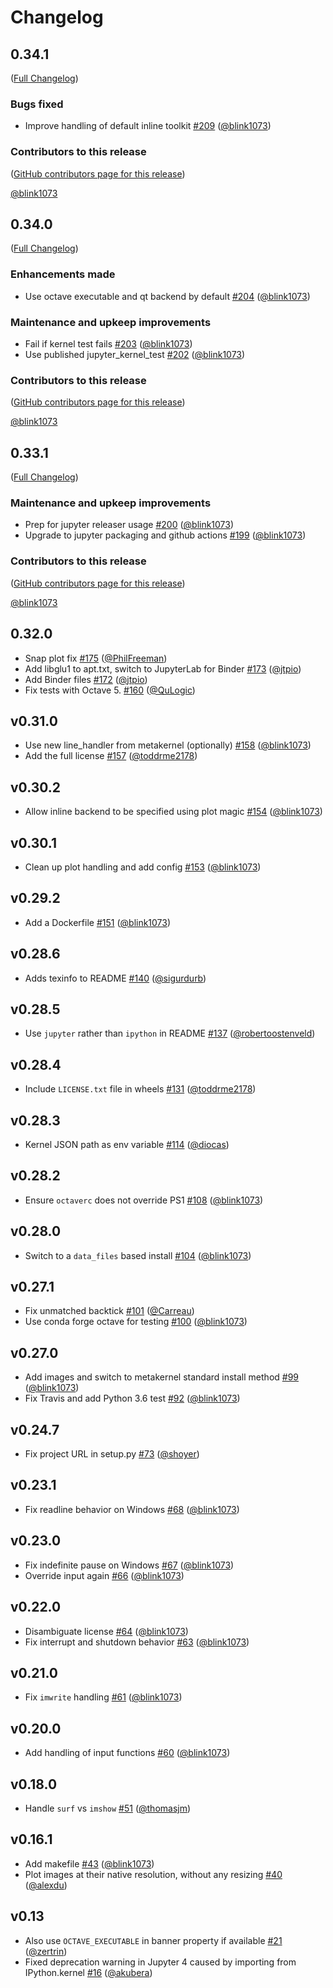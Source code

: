 # Changelog

<!-- <START NEW CHANGELOG ENTRY> -->

## 0.34.1

([Full Changelog](https://github.com/Calysto/octave_kernel/compare/v0.34.0...d6b0a4a0beae56e5b85e6640cf29fb2a504fc1d5))

### Bugs fixed

- Improve handling of default inline toolkit [#209](https://github.com/Calysto/octave_kernel/pull/209) ([@blink1073](https://github.com/blink1073))

### Contributors to this release

([GitHub contributors page for this release](https://github.com/Calysto/octave_kernel/graphs/contributors?from=2022-01-04&to=2022-02-07&type=c))

[@blink1073](https://github.com/search?q=repo%3ACalysto%2Foctave_kernel+involves%3Ablink1073+updated%3A2022-01-04..2022-02-07&type=Issues)

<!-- <END NEW CHANGELOG ENTRY> -->

## 0.34.0

([Full Changelog](https://github.com/Calysto/octave_kernel/compare/v0.33.1...0ae34050c2e6a2cbf45b9cdb1a69762fece9e081))

### Enhancements made

- Use octave executable and qt backend by default [#204](https://github.com/Calysto/octave_kernel/pull/204) ([@blink1073](https://github.com/blink1073))

### Maintenance and upkeep improvements

- Fail if kernel test fails [#203](https://github.com/Calysto/octave_kernel/pull/203) ([@blink1073](https://github.com/blink1073))
- Use published jupyter_kernel_test [#202](https://github.com/Calysto/octave_kernel/pull/202) ([@blink1073](https://github.com/blink1073))

### Contributors to this release

([GitHub contributors page for this release](https://github.com/Calysto/octave_kernel/graphs/contributors?from=2021-11-27&to=2022-01-04&type=c))

[@blink1073](https://github.com/search?q=repo%3ACalysto%2Foctave_kernel+involves%3Ablink1073+updated%3A2021-11-27..2022-01-04&type=Issues)

## 0.33.1

([Full Changelog](https://github.com/Calysto/octave_kernel/compare/0.32.0...94f977d10ee6e1e278a2b2d79239f953a3274b7b))

### Maintenance and upkeep improvements

- Prep for jupyter releaser usage [#200](https://github.com/Calysto/octave_kernel/pull/200) ([@blink1073](https://github.com/blink1073))
- Upgrade to jupyter packaging and github actions [#199](https://github.com/Calysto/octave_kernel/pull/199) ([@blink1073](https://github.com/blink1073))

### Contributors to this release

([GitHub contributors page for this release](https://github.com/Calysto/octave_kernel/graphs/contributors?from=2020-05-23&to=2021-11-27&type=c))

[@blink1073](https://github.com/search?q=repo%3ACalysto%2Foctave_kernel+involves%3Ablink1073+updated%3A2020-05-23..2021-11-27&type=Issues)

## 0.32.0

- Snap plot fix [#175](https://github.com/Calysto/octave_kernel/pull/175) ([@PhilFreeman](https://github.com/PhilFreeman))
- Add libglu1 to apt.txt, switch to JupyterLab for Binder [#173](https://github.com/Calysto/octave_kernel/pull/173) ([@jtpio](https://github.com/jtpio))
- Add Binder files [#172](https://github.com/Calysto/octave_kernel/pull/172) ([@jtpio](https://github.com/jtpio))
- Fix tests with Octave 5. [#160](https://github.com/Calysto/octave_kernel/pull/160) ([@QuLogic](https://github.com/QuLogic))

## v0.31.0

- Use new line_handler from metakernel (optionally) [#158](https://github.com/Calysto/octave_kernel/pull/158) ([@blink1073](https://github.com/blink1073))
- Add the full license [#157](https://github.com/Calysto/octave_kernel/pull/157) ([@toddrme2178](https://github.com/toddrme2178))

## v0.30.2

- Allow inline backend to be specified using plot magic [#154](https://github.com/Calysto/octave_kernel/pull/154) ([@blink1073](https://github.com/blink1073))

## v0.30.1

- Clean up plot handling and add config [#153](https://github.com/Calysto/octave_kernel/pull/153) ([@blink1073](https://github.com/blink1073))

## v0.29.2

- Add a Dockerfile [#151](https://github.com/Calysto/octave_kernel/pull/151) ([@blink1073](https://github.com/blink1073))

## v0.28.6

- Adds texinfo to README [#140](https://github.com/Calysto/octave_kernel/pull/140) ([@sigurdurb](https://github.com/sigurdurb))

## v0.28.5

- Use `jupyter` rather than `ipython` in README [#137](https://github.com/Calysto/octave_kernel/pull/137) ([@robertoostenveld](https://github.com/robertoostenveld))

## v0.28.4

- Include `LICENSE.txt` file in wheels [#131](https://github.com/Calysto/octave_kernel/pull/131) ([@toddrme2178](https://github.com/toddrme2178))

## v0.28.3

- Kernel JSON path as env variable [#114](https://github.com/Calysto/octave_kernel/pull/114) ([@diocas](https://github.com/diocas))

## v0.28.2

- Ensure `octaverc` does not override PS1 [#108](https://github.com/Calysto/octave_kernel/pull/108) ([@blink1073](https://github.com/blink1073))

## v0.28.0

- Switch to a `data_files` based install [#104](https://github.com/Calysto/octave_kernel/pull/104) ([@blink1073](https://github.com/blink1073))

## v0.27.1

- Fix unmatched backtick [#101](https://github.com/Calysto/octave_kernel/pull/101) ([@Carreau](https://github.com/Carreau))
- Use conda forge octave for testing [#100](https://github.com/Calysto/octave_kernel/pull/100) ([@blink1073](https://github.com/blink1073))

## v0.27.0

- Add images and switch to metakernel standard install method [#99](https://github.com/Calysto/octave_kernel/pull/99) ([@blink1073](https://github.com/blink1073))
- Fix Travis and add Python 3.6 test [#92](https://github.com/Calysto/octave_kernel/pull/92) ([@blink1073](https://github.com/blink1073))

## v0.24.7

- Fix project URL in setup.py [#73](https://github.com/Calysto/octave_kernel/pull/73) ([@shoyer](https://github.com/shoyer))

## v0.23.1

- Fix readline behavior on Windows [#68](https://github.com/Calysto/octave_kernel/pull/68) ([@blink1073](https://github.com/blink1073))

## v0.23.0

- Fix indefinite pause on Windows [#67](https://github.com/Calysto/octave_kernel/pull/67) ([@blink1073](https://github.com/blink1073))
- Override input again [#66](https://github.com/Calysto/octave_kernel/pull/66) ([@blink1073](https://github.com/blink1073))

## v0.22.0

- Disambiguate license [#64](https://github.com/Calysto/octave_kernel/pull/64) ([@blink1073](https://github.com/blink1073))
- Fix interrupt and shutdown behavior [#63](https://github.com/Calysto/octave_kernel/pull/63) ([@blink1073](https://github.com/blink1073))

## v0.21.0

- Fix `imwrite` handling [#61](https://github.com/Calysto/octave_kernel/pull/61) ([@blink1073](https://github.com/blink1073))

## v0.20.0

- Add handling of input functions [#60](https://github.com/Calysto/octave_kernel/pull/60) ([@blink1073](https://github.com/blink1073))

## v0.18.0

- Handle `surf` vs `imshow` [#51](https://github.com/Calysto/octave_kernel/pull/51) ([@thomasjm](https://github.com/thomasjm))

## v0.16.1

- Add makefile [#43](https://github.com/Calysto/octave_kernel/pull/43) ([@blink1073](https://github.com/blink1073))
- Plot images at their native resolution, without any resizing [#40](https://github.com/Calysto/octave_kernel/pull/40) ([@alexdu](https://github.com/alexdu))

## v0.13

- Also use `OCTAVE_EXECUTABLE` in banner property if available [#21](https://github.com/Calysto/octave_kernel/pull/21) ([@zertrin](https://github.com/zertrin))
- Fixed deprecation warning in Jupyter 4 caused by importing from IPython.kernel [#16](https://github.com/Calysto/octave_kernel/pull/16) ([@akubera](https://github.com/akubera))
